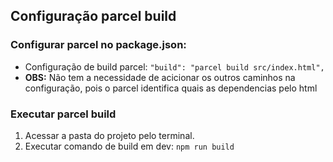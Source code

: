 ## Configuração parcel build
### Configurar parcel no package.json:
- Configuração de build parcel: ``"build": "parcel build src/index.html",``
- **OBS:** Não tem a necessidade de acicionar os outros caminhos na configuração, pois o parcel identifica quais as dependencias pelo html

### Executar parcel build
1. Acessar a pasta do projeto pelo terminal.
2. Executar comando de build em dev: ``npm run build``